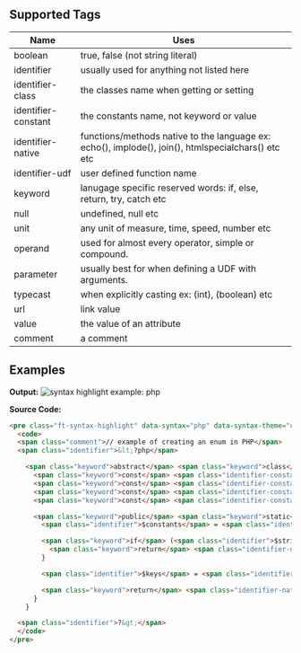 
## Supported Tags

Name | Uses
--- | ---
boolean | true, false (not string literal)
identifier | usually used for anything not listed here
identifier-class | the classes name when getting or setting
identifier-constant | the constants name, not keyword or value
identifier-native | functions/methods native to the language ex: echo(), implode(), join(), htmlspecialchars() etc etc
identifier-udf | user defined function name
keyword | lanugage specific reserved words: if, else, return, try, catch etc
null | undefined, null etc
unit | any unit of measure, time, speed, number etc
operand | used for almost every operator, simple or compound. 
parameter | usually best for when defining a UDF with arguments.
typecast | when explicitly casting ex: (int), (boolean) etc
url | link value
value | the value of an attribute
comment | a comment

## Examples

**Output:**
![syntax highlight example: php](../../misc/highlight-example-php.PNG)

**Source Code:**
```html
<pre class="ft-syntax-highlight" data-syntax="php" data-syntax-theme="one-dark" data-showTooltips="true">
  <code>
  <span class="comment">// example of creating an enum in PHP</span>
  <span class="identifier">&lt;?php</span>

    <span class="keyword">abstract</span> <span class="keyword">class</span> <span class="identifier-class">PeriodEnum</span> {
      <span class="keyword">const</span> <span class="identifier-constant">Day</span> = <span class="value">'day'</span>;
      <span class="keyword">const</span> <span class="identifier-constant">Week</span> = <span class="value">'week'</span>;
      <span class="keyword">const</span> <span class="identifier-constant">Month</span> = <span class="value">'month'</span>;
      <span class="keyword">const</span> <span class="identifier-constant">All</span> = <span class="value">'all'</span>;

      <span class="keyword">public</span> <span class="keyword">static</span> <span class="keyword">function</span> <span class="identifier-udf">isValidPeriod</span>(<span class="identifier">$period</span>, <span class="identifier">$strict</span> <span class="operand">=</span> <span class="boolean">false</span>) {
        <span class="identifier">$constants</span> = <span class="identifier-native">array</span>(<span class="keyword">self</span>::<span class="identifier-constant">Day</span> => <span class="keyword">self</span>::<span class="identifier-constant">Day</span>, <span class="keyword">self</span>::<span class="identifier-constant">Week</span> => <span class="keyword">self</span>::<span class="identifier-constant">Week</span>, <span class="keyword">self</span>::<span class="identifier-constant">Month</span> => <span class="keyword">self</span>::<span class="identifier-constant">Month</span>, <span class="keyword">self</span>::<span class="identifier-constant">All</span> => <span class="keyword">self</span>::<span class="identifier-constant">All</span>);

        <span class="keyword">if</span> (<span class="identifier">$strict</span>) {
          <span class="keyword">return</span> <span class="identifier-native">array_key_exists</span>(<span class="identifier">$period</span>, <span class="identifier">$constants</span>);
        }

        <span class="identifier">$keys</span> = <span class="identifier-native">array_map</span>('strtolower', <span class="identifier-native">array_keys</span>(<span class="identifier">$constants</span>));

        <span class="keyword">return</span> <span class="identifier-native">in_array</span>(<span class="identifier-native">strtolower</span>(<span class="identifier">$period</span>), <span class="identifier">$keys</span>);
      }
    }

  <span class="identifier">?&gt;</span>
  </code>
</pre>
```    
